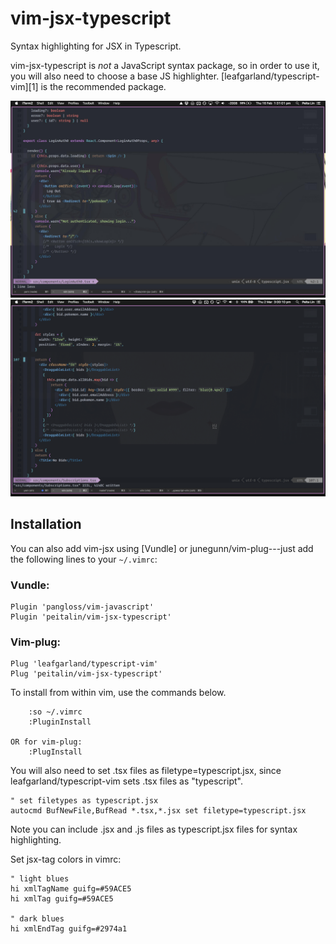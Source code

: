 vim-jsx-typescript
=======

Syntax highlighting for JSX in Typescript.

vim-jsx-typescript is _not_ a JavaScript syntax package, so in order to use it, you will
also need to choose a base JS highlighter. [leafgarland/typescript-vim][1] is the
recommended package.


![alt tag](./screenshot.jpg)
![alt tag](./screenshot2.png)


## Installation

You can also add vim-jsx using [Vundle] or junegunn/vim-plug---just add the following lines to
your `~/.vimrc`:

### Vundle:

```
Plugin 'pangloss/vim-javascript'
Plugin 'peitalin/vim-jsx-typescript'
```

### Vim-plug:

```
Plug 'leafgarland/typescript-vim'
Plug 'peitalin/vim-jsx-typescript'
```

To install from within vim, use the commands below.
```
    :so ~/.vimrc
    :PluginInstall

OR for vim-plug:
    :PlugInstall

```

You will also need to set .tsx files as filetype=typescript.jsx, since leafgarland/typescript-vim
sets .tsx files as "typescript".

```
" set filetypes as typescript.jsx
autocmd BufNewFile,BufRead *.tsx,*.jsx set filetype=typescript.jsx
```

Note you can include .jsx and .js files as typescript.jsx files for syntax highlighting.


Set jsx-tag colors in vimrc:
```
" light blues
hi xmlTagName guifg=#59ACE5
hi xmlTag guifg=#59ACE5

" dark blues
hi xmlEndTag guifg=#2974a1
```



